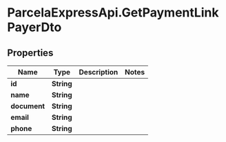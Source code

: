 # ParcelaExpressApi.GetPaymentLinkPayerDto

## Properties

Name | Type | Description | Notes
------------ | ------------- | ------------- | -------------
**id** | **String** |  | 
**name** | **String** |  | 
**document** | **String** |  | 
**email** | **String** |  | 
**phone** | **String** |  | 


